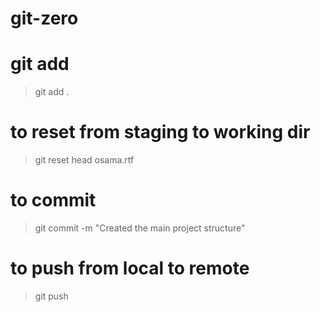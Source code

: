 # git-zero

# git add
> git add .

# to reset from staging to working dir
> git reset head osama.rtf

# to commit
 > git commit -m "Created the main project structure"

# to push from local to remote
 > git push